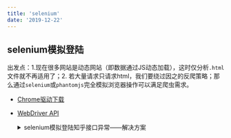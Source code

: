```yaml
---
title: 'selenium'
date: '2019-12-22'
---
```


## selenium模拟登陆

出发点：1.现在很多网站是动态网站（即数据通过JS动态加载），这时仅分析`.html`文件就不再适用了；2.
若大量请求只请求html，我们要绕过因之的反爬策略；那么通过`selenium`或`phantomjs`完全模拟浏览器操作可以满足爬虫需求。

- [Chrome驱动下载](http://chromedriver.storage.googleapis.com/index.html)
- [WebDriver API](https://selenium-python.readthedocs.io/api.html?highlight=execute_script#)

  <details>
  <summary>selenium模拟登陆知乎接口异常——解决方案</summary>

  在使用chromedriver模拟登陆按钮的点击事件时，会有如下报错，原因是知乎识别了该Chrome驱动。

  ```sh
  {
  error: {code: 10001, message: "10001:请求参数异常，请升级客户端后重试"}
  }
  ```

  原因：`chromedriver`中有一些js变量或请求头被识别，解决方式就是绕过检查。

  解决；以下两种方式均可：
  - （常用）手动启动chromedriver，再行以selenium接管。
    1. 启动Chrome的远程调试（注意：执行该步骤前，必须确保已关闭退出Chrome浏览器）。

      ```sh
      /Applications/Google\ Chrome.app/Contents/MacOS/Google\ Chrome --remote-debugging-port=9222
      ```

      此时，访问`http://127.0.0.1:9222/json`有返回即表示启动成功。
      > 注意，Chrome version79在登录知乎时，调试模式下仍然无法成功，这里是通过降级至V73，并禁止Chrome的自动更新解决的。
      [附Mac Chrome历史版本](https://www.applex.net/downloads/google-chrome-for-mac.25/history)

      ```sh
      # Chrome版本查看
      google-chrome --version
      # 禁止Chrome的自动更新
      cd ~/Library/Google
      sudo chown root:wheel GoogleSoftwareUpdate
      ```

    2. 创建`webdriver.Chrome`实例时，增加配置

      ```py
        from selenium.webdriver.chrome.options import Options
        options = Options()

        options.add_argument("--disable-extensions")
        options.add_experimental_option("debuggerAddress", "127.0.0.1:9222")

        browser = webdriver.Chrome(
            executable_path='/Users/a/Documents/pythonCode/ScrapyDemo/chromedriver',
            chrome_options=options
        )
      ```

  - 使用`Chrome60`版本、`driver2.33`。

  </details>
